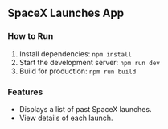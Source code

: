 ## SpaceX Launches App

### How to Run
1. Install dependencies: `npm install`
2. Start the development server: `npm run dev`
3. Build for production: `npm run build`

### Features
- Displays a list of past SpaceX launches.
- View details of each launch.

